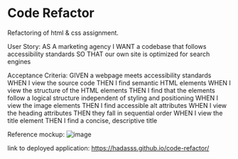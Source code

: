 # Code Refactor 

Refactoring of html & css assignment. 

User Story:
AS A marketing agency
I WANT a codebase that follows accessibility standards
SO THAT our own site is optimized for search engines

Acceptance Criteria:
GIVEN a webpage meets accessibility standards
WHEN I view the source code
THEN I find semantic HTML elements
WHEN I view the structure of the HTML elements
THEN I find that the elements follow a logical structure independent of styling and positioning
WHEN I view the image elements
THEN I find accessible alt attributes
WHEN I view the heading attributes
THEN they fall in sequential order
WHEN I view the title element
THEN I find a concise, descriptive title

Reference mockup:
![image](https://user-images.githubusercontent.com/80355222/146280716-379d2a13-45f8-4de5-9cf2-039ddf1cef99.png)

link to deployed application:
https://hadasss.github.io/code-refactor/


